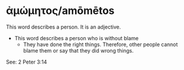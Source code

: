 # ἀμώμητος/amōmētos 

This word describes a person. It is an adjective. 

* This word describes a person who is without blame
    * They have done the right things. Therefore, other people cannot blame them or say that they did wrong things.

See: 2 Peter 3:14
